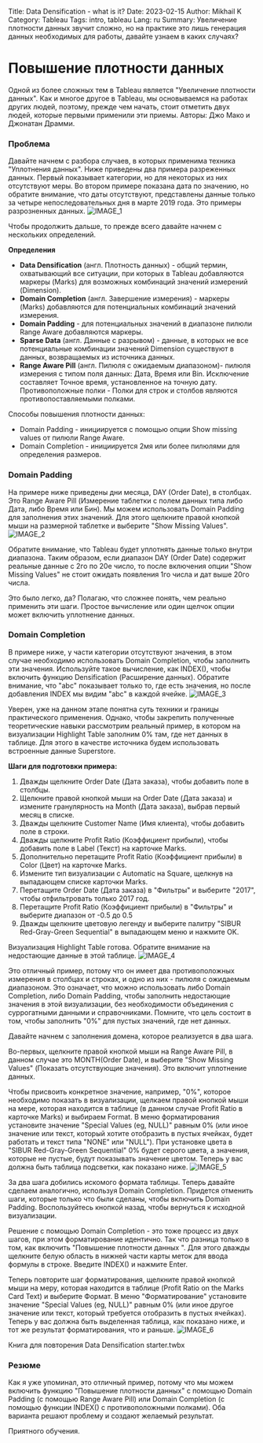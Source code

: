 Title: Data Densification - what is it?
Date: 2023-02-15
Author: Mikhail K
Category: Tableau
Tags: intro, tableau
Lang: ru
Summary: Увеличение плотности данных звучит сложно, но на практике это лишь генерация данных необходимых для работы, давайте узнаем в каких случаях?

# Повышение плотности данных

Одной из более сложных тем в Tableau является "Увеличение плотности данных". Как и многое другое в Tableau, мы основываемся на работах других людей, поэтому, прежде чем начать, стоит отметить двух людей, которые первыми применили эти приемы. Авторы: Джо Мако и Джонатан Драмми.

### Проблема

Давайте начнем с разбора случаев, в которых применима техника "Уплотнения данных". Ниже приведены два примера разреженных данных. Первый показывает категории, но для некоторых из них отсутствуют меры. Во втором примере показана дата по значению, но обратите внимание, что даты отсутствуют, представлены данные только за четыре непоследовательных дня в марте 2019 года. Это примеры разрозненных данных.
![IMAGE_1]({static}/images/densification/IMAGE_1.png)

Чтобы продолжить дальше, то прежде всего давайте начнем с нескольких определений.

**Определения**

- **Data Densification** (англ. Плотность данных) - общий термин, охватывающий все ситуации, при которых в Tableau добавляются маркеры (Marks) для возможных комбинаций значений измерений (Dimension).
- **Domain Completion** (англ. Завершение измерения) - маркеры (Marks) добавляются для потенциальных комбинаций значений измерения.
- **Domain Padding** - для потенциальных значений в диапазоне пилюли Range Aware добавляются маркеры.
- **Sparse Data** (англ. Данные с разрывом) - данные, в которых не все потенциальные комбинации значений Dimension существуют в данных, возвращаемых из источника данных.
- **Range Aware Pill** (англ. Пилюля с ожидаемым диапазоном)- пилюля измерения с типом поля данных: Дата, Время или Bin. Исключение составляет Точное время, установленное на точную дату. Противоположные полки - Полки для строк и столбов являются противопоставляемыми полками.

Способы повышения плотности данных:

- Domain Padding - инициируется с помощью опции Show missing values от пилюли Range Aware.
- Domain Completion - инициируется 2мя или более пилюлями для определения размеров.

### Domain Padding

На примере ниже приведены дни месяца, DAY (Order Date), в столбцах. Это Range Aware Pill (Измерение таблетки с полем данных типа либо Дата, либо Время или Бин). Мы можем использовать Domain Padding для заполнения этих значений. Для этого щелкните правой кнопкой мыши на размерной таблетке и выберите "Show Missing Values".
![IMAGE_2]({static}/images/densification/IMAGE_2.png)

Обратите внимание, что Tableau будет уплотнять данные только внутри диапазона. Таким образом, если диапазон DAY (Order Date) содержит реальные данные с 2го по 20е число, то после включения опции "Show Missing Values" не стоит ожидать появления 1го числа и дат выше 20го числа.

Это было легко, да? Полагаю, что сложнее понять, чем реально применить эти шаги. Простое вычисление или один щелчок опции может включить уплотнение данных.

### Domain Completion

В примере ниже, у части категории отсутствуют значения, в этом случае необходимо использовать Domain Completion, чтобы заполнить эти значения. Используйте такое вычисление, как INDEX(), чтобы включить функцию Densification (Расширение данных). Обратите внимание, что "abc" показывает только то, где есть значения, но после добавления INDEX мы видим "abc" в каждой ячейке.
![IMAGE_3]({static}/images/densification/IMAGE_3.png)

Уверен, уже на данном этапе понятна суть техники и границы практического применения. Однако, чтобы закрепить полученные теоретические навыки рассмотрим реальный пример, в котором на визуализации Highlight Table заполним 0% там, где нет данных в таблице. Для этого в качестве источника будем использовать встроенные данные Superstore.

**Шаги для подготовки примера:**

1. Дважды щелкните Order Date (Дата заказа), чтобы добавить поле в столбцы.
2. Щелкните правой кнопкой мыши на Order Date (Дата заказа) и измените гранулярность на Month (Дата заказа), выбрав первый месяц в списке.
3. Дважды щелкните Customer Name (Имя клиента), чтобы добавить поле в строки.
4. Дважды щелкните Profit Ratio (Коэффициент прибыли), чтобы добавить поле в Label (Текст) на карточке Marks.
5. Дополнительно перетащите Profit Ratio (Коэффициент прибыли) в Color (Цвет) на карточке Marks.
6. Измените тип визуализации с Automatic на Square, щелкнув на выпадающем списке карточки Marks.
7. Перетащите  Order Date (Дата заказа) в "Фильтры" и выберите "2017", чтобы отфильтровать только 2017 год.
8. Перетащите Profit Ratio (Коэффициент прибыли) в "Фильтры" и выберите диапазон от -0.5 до 0.5
9. Дважды щелкните цветовую легенду и выберите палитру "SIBUR Red-Gray-Green Sequential" в выпадающем меню и нажмите OK.

Визуализация Highlight Table готова. Обратите внимание на недостающие данные в этой таблице.
![IMAGE_4]({static}/images/densification/IMAGE_4.png)

Это отличный пример, потому что он имеет два противоположных измерения в столбцах и строках, и одно из них - пилюля с ожидаемым диапазоном. Это означает, что можно использовать либо Domain Completion, либо Domain Padding, чтобы заполнить недостающие значения в этой визуализации, без необходимости объединения с суррогатными данными и справочниками. Помните, что цель состоит в том, чтобы заполнить "0%" для пустых значений, где нет данных.

Давайте начнем с заполнения домена, которое реализуется в два шага.

Во-первых, щелкните правой кнопкой мыши на Range Aware Pill, в данном случае это MONTH(Order Date), и выберите "Show Missing Values" (Показать отсутствующие значения). Это включит уплотнение данных.

Чтобы присвоить конкретное значение, например, "0%", которое необходимо показать в визуализации, щелкаем правой кнопкой мыши на мере, которая находится в таблице (в данном случае Profit Ratio в карточке Marks) и выбираем Format. В меню форматирования установите значение "Special Values (eg, NULL)" равным 0% (или иное значение или текст, который хотите отобразить в пустых ячейках, будет работать и текст типа "NONE" или "NULL"). При установке цвета в "SIBUR Red-Gray-Green Sequential" 0% будет серого цвета, а значения, которые не пустые, будут показывать значение цветом. Теперь у вас должна быть таблица подсветки, как показано ниже.
![IMAGE_5]({static}/images/densification/IMAGE_5.png)

За два шага добились искомого формата таблицы. Теперь давайте сделаем аналогично, используя Domain Completion. Придется отменить шаги, которые только что были сделаны, чтобы включить Domain Padding. Воспользуйтесь кнопкой назад, чтобы вернуться к исходной визуализации.

Решение с помощью Domain Completion - это тоже процесс из двух шагов, при этом форматирование идентично. Так что разница только в том, как включить "Повышение плотности данных ". Для этого дважды щелкните белую область в нижней части карты меток для ввода формулы в строке. Введите INDEX() и нажмите Enter.

Теперь повторите шаг форматирования, щелкните правой кнопкой мыши на меру, которая находится в таблице (Profit Ratio on the Marks Card Text) и выберите Формат. В меню "Форматирование" установите значение "Special Values (eg, NULL)" равным 0% (или иное другое значение или текст, который требуется отобразить в пустых ячейках). Теперь у вас должна быть выделенная таблица, как показано ниже, и тот же результат форматирования, что и раньше.
![IMAGE_6]({static}/images/densification/IMAGE_6.png)

Книга для повторения Data Densification starter.twbx

### Резюме

Как я уже упоминал, это отличный пример, потому что мы можем включить функцию "Повышение плотности данных" с помощью Domain Padding (с помощью Range Aware Pill) или Domain Completion (с помощью функции INDEX() с противоположными полками). Оба варианта решают проблему и создают желаемый результат.

Приятного обучения.
